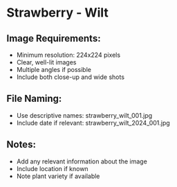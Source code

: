 # Strawberry - Wilt

## Image Requirements:
- Minimum resolution: 224x224 pixels
- Clear, well-lit images
- Multiple angles if possible
- Include both close-up and wide shots

## File Naming:
- Use descriptive names: strawberry_wilt_001.jpg
- Include date if relevant: strawberry_wilt_2024_001.jpg

## Notes:
- Add any relevant information about the image
- Include location if known
- Note plant variety if available
